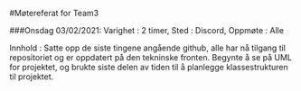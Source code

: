 #Møtereferat for Team3

###Onsdag 03/02/2021:
Varighet : 2 timer,
Sted : Discord,
Oppmøte : Alle

Innhold : Satte opp de siste tingene angående github, alle har nå tilgang til repositoriet og er oppdatert på den tekninske fronten.
Begynte å se på UML for projektet, og brukte siste delen av tiden til å planlegge klassestrukturen til projektet.

